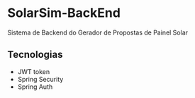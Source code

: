 # SolarSim-BackEnd

Sistema de Backend do Gerador de Propostas de Painel Solar

## Tecnologias

- JWT token
- Spring Security
- Spring Auth